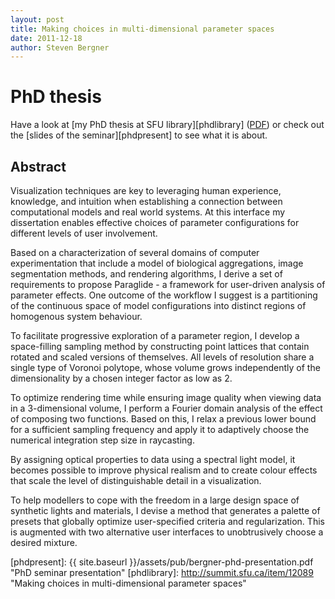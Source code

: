 ```yaml
---
layout: post
title: Making choices in multi-dimensional parameter spaces
date: 2011-12-18
author: Steven Bergner
---
```

# PhD thesis

Have a look at [my PhD thesis at SFU library][phdlibrary] ([PDF][phdpdf]) or check out the [slides of the seminar][phdpresent] to see what it is about.

## Abstract

Visualization techniques are key to leveraging human experience, knowledge, and intuition when establishing a connection between computational models and real world systems. At this interface my dissertation enables effective choices of parameter configurations for different levels of user involvement.

Based on a characterization of several domains of computer experimentation that include a model of biological aggregations, image segmentation methods, and rendering algorithms, I derive a set of requirements to propose Paraglide - a framework for user-driven analysis of parameter effects. One outcome of the workflow I suggest is a partitioning of the continuous space of model configurations into distinct regions of homogenous system behaviour.

To facilitate progressive exploration of a parameter region, I develop a space-filling sampling method by constructing point lattices that contain rotated and scaled versions of themselves. All levels of resolution share a single type of Voronoi polytope, whose volume grows independently of the dimensionality by a chosen integer factor as low as 2.

To optimize rendering time while ensuring image quality when viewing data in a 3-dimensional volume, I perform a Fourier domain analysis of the effect of composing two functions. Based on this, I relax a previous lower bound for a sufficient sampling frequency and apply it to adaptively choose the numerical integration step size in raycasting.

By assigning optical properties to data using a spectral light model, it becomes possible to improve physical realism and to create colour effects that scale the level of distinguishable detail in a visualization.

To help modellers to cope with the freedom in a large design space of synthetic lights and materials, I devise a method that generates a palette of presets that globally optimize user-specified criteria and regularization. This is augmented with two alternative user interfaces to unobtrusively choose a desired mixture.

[phdpdf]: http://summit.sfu.ca/system/files/iritems1/12089/etd7005_SBergner.pdf "PhD thesis PDF file"
[phdpresent]: {{ site.baseurl }}/assets/pub/bergner-phd-presentation.pdf "PhD seminar presentation"
[phdlibrary]: http://summit.sfu.ca/item/12089 "Making choices in multi-dimensional parameter spaces"
